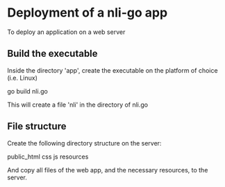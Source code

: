 # Deployment of a nli-go app

To deploy an application on a web server

## Build the executable

Inside the directory 'app', create the executable on the platform of choice (i.e. Linux)

 go build nli.go

This will create a file 'nli' in the directory of nli.go

## File structure

Create the following directory structure on the server:

 public_html
    css
    js
 resources

And copy all files of the web app, and the necessary resources, to the server.
